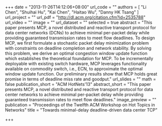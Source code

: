+++
date = "2013-11-26T14:12:06+08:00"
url_code = ""
authors = [
  "Li Chen", "Shuihai Hu", "Kai Chen", "Haitao Wu", "Danny HK Tsang"
]
url_project = ""
url_pdf = "http://dl.acm.org/citation.cfm?id=2535788"
url_video = ""
image = ""
url_dataset = ""
selected = true
abstract = "This paper presents MCP, a novel distributed and reactive transport protocol for data center networks (DCNs) to achieve minimal per-packet delay while providing guaranteed transmission rates to meet flow deadlines. To design MCP, we first formulate a stochastic packet delay minimization problem with constraints on deadline completion and network stability. By solving this problem, we derive an optimal congestion window update function which establishes the theoretical foundation for MCP. To be incrementally deployable with existing switch hardware, MCP leverages functionality available on commodity switch, i.e., ECN, to approximate the optimal window update function. Our preliminary results show that MCP holds great promise in terms of deadline miss rate and goodput."
url_slides = ""
math = false
publication_short = "ACM HotNets'13"
abstract_short = "This paper presents MCP, a novel distributed and reactive transport protocol for data center networks to achieve minimal per-packet delay while providing guaranteed transmission rates to meet flow deadlines."
image_preview = ""
publication = "Proceedings of the Twelfth ACM Workshop on Hot Topics in Networks"
title = "Towards minimal-delay deadline-driven data center TCP"

+++
